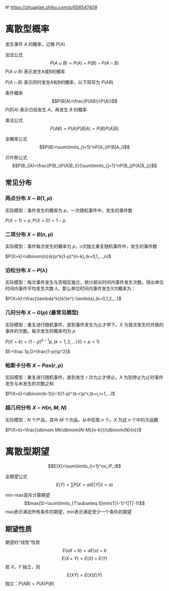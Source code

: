 #! https://zhuanlan.zhihu.com/p/656547409
# 离散型概率
发生事件 $A$ 的概率，记做 $P(A)$

加法公式
$$P(A\cup B)=P(A)+P(B)-P(A\cap B)$$
$P(A\cup B)$ 表示发生A或B的概率

$P(A\cap B)$ 表示同时发生A和B的概率，以下简写为 $P(AB)$

条件概率
$$P(B|A)=\frac{P(AB)}{P(A)}$$
$P(B|A)$ 表示已经发生 $A$，再发生 $B$ 的概率

乘法公式
$$P(AB)=P(A)P(B|A)=P(B)P(A|B)$$

全概率公式
$$P(B)=\sum\limits_{i=1}^nP(A_i)P(B|A_i)$$

贝叶斯公式
$$P(B_i|A)=\frac{P(B_i)P(A|B_i)}{\sum\limits_{j=1}^nP(B_j)P(A|B_j)}$$
## 常见分布
### 两点分布 $X$ ~ $B(1,p)$
实际模型：事件发生的概率为 $p$，一次随机事件中，发生的事件数

$P(X=1)=p,P(X=0)=1-p$
### 二项分布 $X$ ~ $B(n,p)$
实际模型：事件每次发生的概率为 $p$，n次独立重复随机事件中，发生的事件数

$P(X=k)=\dbinom{n}{k}p^k(1-p)^{n-k},(k=0,1,...,n)$
### 泊松分布 $X$ ~ $P(\lambda)$
实际模型：每次事件发生与否相互独立，统计超长时间内事件发生次数，得出单位时间内事件平均发生次数 $\lambda$。那么单位时间内事件发生X次概率为：

$P(X=k)=\frac{\lambda^k}{k!}e^{-\lambda},(k=0,1,2,...)$
### 几何分布 $X$ ~ $G(p)$ (最常见模型)
实际模型：重复进行随机事件，直到事件发生为止才停下。$X$ 为首次发生时共做的事件的次数。每次发生的概率均为 $p$

$P(X=k)=(1-p)^{k-1}p,(k=1,2,...)(0<p<1)$

$E=\frac 1p,D=\frac{1-p}{p^2}$
### 帕斯卡分布 $X$ ~ $Pas(r,p)$
实际模型：重复进行随机事件，直到发生 $r$ 次为止才停止。$X$ 为到停止为止时事件发生与未发生的次数之和

$P(X=k)=\dbinom{k-1}{r-1}(1-p)^{k-r}p^r,(k=r,r+1,...)$
### 超几何分布 $X$ ~ $H(n,M,N)$
实际模型：$N$ 个产品，其中 $M$ 个次品，从中任取 $n$ 个。$X$ 为这 $n$ 个中的次品数

$P(X=k)=\frac{\dbinom Mk\dbinom{N-M}{n-k}}{\dbinom{N}{n}}$

# 离散型期望
$$E(X)=\sum\limits_{i=1}^nx_iP_i$$

全期望公式
$$E(Y)=\sum P(X=a)E(Y|X=a)$$

min-max容斥计算期望
$$max(S)=\sum\limits_{T\subseteq S}min(T)(-1)^{|T|-1}$$
max表示满足所有条件的期望，min表示满足至少一个条件的期望
## 期望性质
期望的“线性”性质
$$E(aX+b)=aE(x)+b$$
$$E(X+Y)=E(X)+E(Y)$$
若 $X，Y$ 独立，则
$$E(XY)=E(X)E(Y)$$
独立：$P(AB)=P(A)P(B)$
